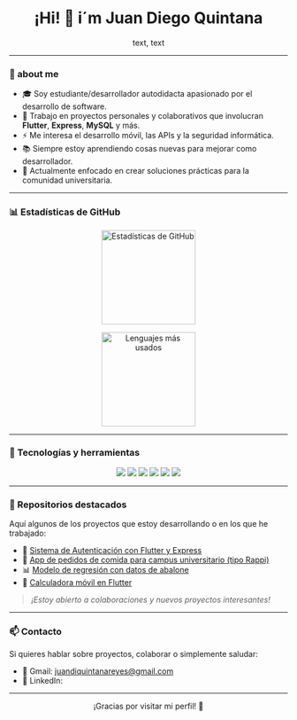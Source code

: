 <h1 align="center">¡Hi! 👋 i´m Juan Diego Quintana</h1>

<p align="center">
text, text
</p>

---

### 🚀  about me

- 🎓 Soy estudiante/desarrollador autodidacta apasionado por el desarrollo de software.
- 💼 Trabajo en proyectos personales y colaborativos que involucran **Flutter**, **Express**, **MySQL** y más.
- ⚡ Me interesa el desarrollo móvil, las APIs y la seguridad informática.
- 📚 Siempre estoy aprendiendo cosas nuevas para mejorar como desarrollador.
- 🧠 Actualmente enfocado en crear soluciones prácticas para la comunidad universitaria.

---

### 📊 Estadísticas de GitHub

<div align="center">

  <!-- Stats de actividad -->
  <img 
    src="https://github-readme-stats.vercel.app/api?username=Kintanuki&show_icons=true&include_all_commits=true&count_private=true&theme=dracula&hide_border=false" 
    height="170" 
    alt="Estadísticas de GitHub" 
  />

  <!-- Lenguajes más usados -->
  <img 
    src="https://github-readme-stats.vercel.app/api/top-langs?username=Kintanuki&layout=compact&langs_count=6&theme=dracula&hide_border=false" 
    height="170" 
    alt="Lenguajes más usados" 
  />

</div>

---



### 🔧 Tecnologías y herramientas

<p align="center">
  <img src="https://img.shields.io/badge/Dart-0175C2?style=for-the-badge&logo=dart&logoColor=white" />
  <img src="https://img.shields.io/badge/Flutter-02569B?style=for-the-badge&logo=flutter&logoColor=white" />
  <img src="https://img.shields.io/badge/Node.js-339933?style=for-the-badge&logo=node-dot-js&logoColor=white" />
  <img src="https://img.shields.io/badge/Express.js-000000?style=for-the-badge&logo=express&logoColor=white" />
  <img src="https://img.shields.io/badge/MySQL-00758F?style=for-the-badge&logo=mysql&logoColor=white" />
  <img src="https://img.shields.io/badge/Git-F05032?style=for-the-badge&logo=git&logoColor=white" />
</p>

---

### 📌 Repositorios destacados

Aquí algunos de los proyectos que estoy desarrollando o en los que he trabajado:

- 🔐 [Sistema de Autenticación con Flutter y Express](https://github.com/Kintanuki/flutter-auth-api)
- 🍔 [App de pedidos de comida para campus universitario (tipo Rappi)](https://github.com/Kintanuki/app-comida-campus)
- 📊 [Modelo de regresión con datos de abalone](https://github.com/Kintanuki/regresion-abalone)
- 🧮 [Calculadora móvil en Flutter](https://github.com/Kintanuki/calculadora-flutter)

> *¡Estoy abierto a colaboraciones y nuevos proyectos interesantes!*

---

### 📫 Contacto

Si quieres hablar sobre proyectos, colaborar o simplemente saludar:

- 💌 Gmail: juandiquintanareyes@gmail.com
- 💼 LinkedIn:

---

<p align="center">
  ¡Gracias por visitar mi perfil! 🌟
</p>
